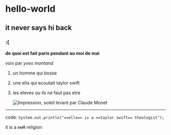 # hello-world
## it never says hi back
### :(

**de quoi est fait paris pendant au moi de mai**

voix par *yves montand*

1. un homme qui bosse
2. une ella qui ecoutait taylor swift
3. les eleves ou ils ne faut pas etre

   ![Impression, soleil levant par Claude Monet](https://github.com/annaside/hello-world/assets/153514130/aa7e4550-d4d7-43a6-98f0-74cf9e540948)

---

code:
`System.out.println("==ella== is a ==taylor swift== theologist");`

it is a ~~cult~~ religion


